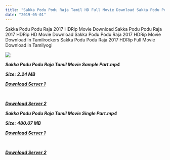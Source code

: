 ```yaml
---
title: "Sakka Podu Podu Raja Tamil HD Full Movie Download Sakka Podu Podu Raja Tamil HD Movie Download"
date: "2019-05-01"
---
```


Sakka Podu Podu Raja 2017 HDRip Movie Download Sakka Podu Podu Raja 2017 HDRip HD Movie Download Sakka Podu Podu Raja 2017 HDRip Movie Download in Tamilrockers Sakka Podu Podu Raja 2017 HDRip Full Movie Download in Tamilyogi

![](https://images.moviebuff.com/592fd59a-2239-487a-82df-0dc9a6b2d13c?w=1000)

**_Sakka Podu Podu Raja Tamil Movie Sample Part.mp4_**

**_Size:_** **_2.24 MB_**

**_[Download Server 1](http://p1.wetransfer.vip/files/Tamil{1d8d357801e2f4b6710faa3d835097c5c618a0f0fcded2c527300dcab25e4b83}202017{1d8d357801e2f4b6710faa3d835097c5c618a0f0fcded2c527300dcab25e4b83}20Movies/Sakka{1d8d357801e2f4b6710faa3d835097c5c618a0f0fcded2c527300dcab25e4b83}20Podu{1d8d357801e2f4b6710faa3d835097c5c618a0f0fcded2c527300dcab25e4b83}20Podu{1d8d357801e2f4b6710faa3d835097c5c618a0f0fcded2c527300dcab25e4b83}20Raja/Sakka{1d8d357801e2f4b6710faa3d835097c5c618a0f0fcded2c527300dcab25e4b83}20Podu{1d8d357801e2f4b6710faa3d835097c5c618a0f0fcded2c527300dcab25e4b83}20Podu{1d8d357801e2f4b6710faa3d835097c5c618a0f0fcded2c527300dcab25e4b83}20Raja{1d8d357801e2f4b6710faa3d835097c5c618a0f0fcded2c527300dcab25e4b83}20(2017){1d8d357801e2f4b6710faa3d835097c5c618a0f0fcded2c527300dcab25e4b83}20HDRip/Sakka{1d8d357801e2f4b6710faa3d835097c5c618a0f0fcded2c527300dcab25e4b83}20Podu{1d8d357801e2f4b6710faa3d835097c5c618a0f0fcded2c527300dcab25e4b83}20Podu{1d8d357801e2f4b6710faa3d835097c5c618a0f0fcded2c527300dcab25e4b83}20Raja{1d8d357801e2f4b6710faa3d835097c5c618a0f0fcded2c527300dcab25e4b83}20(2017){1d8d357801e2f4b6710faa3d835097c5c618a0f0fcded2c527300dcab25e4b83}20Sample{1d8d357801e2f4b6710faa3d835097c5c618a0f0fcded2c527300dcab25e4b83}20(640x360).mp4)_**

**_[  
](http://p1.wetransfer.vip/files/Tamil{1d8d357801e2f4b6710faa3d835097c5c618a0f0fcded2c527300dcab25e4b83}202017{1d8d357801e2f4b6710faa3d835097c5c618a0f0fcded2c527300dcab25e4b83}20Movies/Sakka{1d8d357801e2f4b6710faa3d835097c5c618a0f0fcded2c527300dcab25e4b83}20Podu{1d8d357801e2f4b6710faa3d835097c5c618a0f0fcded2c527300dcab25e4b83}20Podu{1d8d357801e2f4b6710faa3d835097c5c618a0f0fcded2c527300dcab25e4b83}20Raja/Sakka{1d8d357801e2f4b6710faa3d835097c5c618a0f0fcded2c527300dcab25e4b83}20Podu{1d8d357801e2f4b6710faa3d835097c5c618a0f0fcded2c527300dcab25e4b83}20Podu{1d8d357801e2f4b6710faa3d835097c5c618a0f0fcded2c527300dcab25e4b83}20Raja{1d8d357801e2f4b6710faa3d835097c5c618a0f0fcded2c527300dcab25e4b83}20(2017){1d8d357801e2f4b6710faa3d835097c5c618a0f0fcded2c527300dcab25e4b83}20HDRip/Sakka{1d8d357801e2f4b6710faa3d835097c5c618a0f0fcded2c527300dcab25e4b83}20Podu{1d8d357801e2f4b6710faa3d835097c5c618a0f0fcded2c527300dcab25e4b83}20Podu{1d8d357801e2f4b6710faa3d835097c5c618a0f0fcded2c527300dcab25e4b83}20Raja{1d8d357801e2f4b6710faa3d835097c5c618a0f0fcded2c527300dcab25e4b83}20(2017){1d8d357801e2f4b6710faa3d835097c5c618a0f0fcded2c527300dcab25e4b83}20Sample{1d8d357801e2f4b6710faa3d835097c5c618a0f0fcded2c527300dcab25e4b83}20(640x360).mp4)_**

**_[Download Server 2](http://p1.wetransfer.vip/files/Tamil{1d8d357801e2f4b6710faa3d835097c5c618a0f0fcded2c527300dcab25e4b83}202017{1d8d357801e2f4b6710faa3d835097c5c618a0f0fcded2c527300dcab25e4b83}20Movies/Sakka{1d8d357801e2f4b6710faa3d835097c5c618a0f0fcded2c527300dcab25e4b83}20Podu{1d8d357801e2f4b6710faa3d835097c5c618a0f0fcded2c527300dcab25e4b83}20Podu{1d8d357801e2f4b6710faa3d835097c5c618a0f0fcded2c527300dcab25e4b83}20Raja/Sakka{1d8d357801e2f4b6710faa3d835097c5c618a0f0fcded2c527300dcab25e4b83}20Podu{1d8d357801e2f4b6710faa3d835097c5c618a0f0fcded2c527300dcab25e4b83}20Podu{1d8d357801e2f4b6710faa3d835097c5c618a0f0fcded2c527300dcab25e4b83}20Raja{1d8d357801e2f4b6710faa3d835097c5c618a0f0fcded2c527300dcab25e4b83}20(2017){1d8d357801e2f4b6710faa3d835097c5c618a0f0fcded2c527300dcab25e4b83}20HDRip/Sakka{1d8d357801e2f4b6710faa3d835097c5c618a0f0fcded2c527300dcab25e4b83}20Podu{1d8d357801e2f4b6710faa3d835097c5c618a0f0fcded2c527300dcab25e4b83}20Podu{1d8d357801e2f4b6710faa3d835097c5c618a0f0fcded2c527300dcab25e4b83}20Raja{1d8d357801e2f4b6710faa3d835097c5c618a0f0fcded2c527300dcab25e4b83}20(2017){1d8d357801e2f4b6710faa3d835097c5c618a0f0fcded2c527300dcab25e4b83}20Sample{1d8d357801e2f4b6710faa3d835097c5c618a0f0fcded2c527300dcab25e4b83}20(640x360).mp4)_**

**_Sakka Podu Podu Raja Tamil Movie Single Part.mp4_**

**_Size:_** **_480.07 MB_**

**_[Download Server 1](http://p1.wetransfer.vip/files/Tamil{1d8d357801e2f4b6710faa3d835097c5c618a0f0fcded2c527300dcab25e4b83}202017{1d8d357801e2f4b6710faa3d835097c5c618a0f0fcded2c527300dcab25e4b83}20Movies/Sakka{1d8d357801e2f4b6710faa3d835097c5c618a0f0fcded2c527300dcab25e4b83}20Podu{1d8d357801e2f4b6710faa3d835097c5c618a0f0fcded2c527300dcab25e4b83}20Podu{1d8d357801e2f4b6710faa3d835097c5c618a0f0fcded2c527300dcab25e4b83}20Raja/Sakka{1d8d357801e2f4b6710faa3d835097c5c618a0f0fcded2c527300dcab25e4b83}20Podu{1d8d357801e2f4b6710faa3d835097c5c618a0f0fcded2c527300dcab25e4b83}20Podu{1d8d357801e2f4b6710faa3d835097c5c618a0f0fcded2c527300dcab25e4b83}20Raja{1d8d357801e2f4b6710faa3d835097c5c618a0f0fcded2c527300dcab25e4b83}20(2017){1d8d357801e2f4b6710faa3d835097c5c618a0f0fcded2c527300dcab25e4b83}20HDRip/Sakka{1d8d357801e2f4b6710faa3d835097c5c618a0f0fcded2c527300dcab25e4b83}20Podu{1d8d357801e2f4b6710faa3d835097c5c618a0f0fcded2c527300dcab25e4b83}20Podu{1d8d357801e2f4b6710faa3d835097c5c618a0f0fcded2c527300dcab25e4b83}20Raja{1d8d357801e2f4b6710faa3d835097c5c618a0f0fcded2c527300dcab25e4b83}20(2017){1d8d357801e2f4b6710faa3d835097c5c618a0f0fcded2c527300dcab25e4b83}20Single{1d8d357801e2f4b6710faa3d835097c5c618a0f0fcded2c527300dcab25e4b83}20Part{1d8d357801e2f4b6710faa3d835097c5c618a0f0fcded2c527300dcab25e4b83}20(640x360).mp4)_**

**_[  
](http://p1.wetransfer.vip/files/Tamil{1d8d357801e2f4b6710faa3d835097c5c618a0f0fcded2c527300dcab25e4b83}202017{1d8d357801e2f4b6710faa3d835097c5c618a0f0fcded2c527300dcab25e4b83}20Movies/Sakka{1d8d357801e2f4b6710faa3d835097c5c618a0f0fcded2c527300dcab25e4b83}20Podu{1d8d357801e2f4b6710faa3d835097c5c618a0f0fcded2c527300dcab25e4b83}20Podu{1d8d357801e2f4b6710faa3d835097c5c618a0f0fcded2c527300dcab25e4b83}20Raja/Sakka{1d8d357801e2f4b6710faa3d835097c5c618a0f0fcded2c527300dcab25e4b83}20Podu{1d8d357801e2f4b6710faa3d835097c5c618a0f0fcded2c527300dcab25e4b83}20Podu{1d8d357801e2f4b6710faa3d835097c5c618a0f0fcded2c527300dcab25e4b83}20Raja{1d8d357801e2f4b6710faa3d835097c5c618a0f0fcded2c527300dcab25e4b83}20(2017){1d8d357801e2f4b6710faa3d835097c5c618a0f0fcded2c527300dcab25e4b83}20HDRip/Sakka{1d8d357801e2f4b6710faa3d835097c5c618a0f0fcded2c527300dcab25e4b83}20Podu{1d8d357801e2f4b6710faa3d835097c5c618a0f0fcded2c527300dcab25e4b83}20Podu{1d8d357801e2f4b6710faa3d835097c5c618a0f0fcded2c527300dcab25e4b83}20Raja{1d8d357801e2f4b6710faa3d835097c5c618a0f0fcded2c527300dcab25e4b83}20(2017){1d8d357801e2f4b6710faa3d835097c5c618a0f0fcded2c527300dcab25e4b83}20Single{1d8d357801e2f4b6710faa3d835097c5c618a0f0fcded2c527300dcab25e4b83}20Part{1d8d357801e2f4b6710faa3d835097c5c618a0f0fcded2c527300dcab25e4b83}20(640x360).mp4)_**

**_[Download Server 2](http://p1.wetransfer.vip/files/Tamil{1d8d357801e2f4b6710faa3d835097c5c618a0f0fcded2c527300dcab25e4b83}202017{1d8d357801e2f4b6710faa3d835097c5c618a0f0fcded2c527300dcab25e4b83}20Movies/Sakka{1d8d357801e2f4b6710faa3d835097c5c618a0f0fcded2c527300dcab25e4b83}20Podu{1d8d357801e2f4b6710faa3d835097c5c618a0f0fcded2c527300dcab25e4b83}20Podu{1d8d357801e2f4b6710faa3d835097c5c618a0f0fcded2c527300dcab25e4b83}20Raja/Sakka{1d8d357801e2f4b6710faa3d835097c5c618a0f0fcded2c527300dcab25e4b83}20Podu{1d8d357801e2f4b6710faa3d835097c5c618a0f0fcded2c527300dcab25e4b83}20Podu{1d8d357801e2f4b6710faa3d835097c5c618a0f0fcded2c527300dcab25e4b83}20Raja{1d8d357801e2f4b6710faa3d835097c5c618a0f0fcded2c527300dcab25e4b83}20(2017){1d8d357801e2f4b6710faa3d835097c5c618a0f0fcded2c527300dcab25e4b83}20HDRip/Sakka{1d8d357801e2f4b6710faa3d835097c5c618a0f0fcded2c527300dcab25e4b83}20Podu{1d8d357801e2f4b6710faa3d835097c5c618a0f0fcded2c527300dcab25e4b83}20Podu{1d8d357801e2f4b6710faa3d835097c5c618a0f0fcded2c527300dcab25e4b83}20Raja{1d8d357801e2f4b6710faa3d835097c5c618a0f0fcded2c527300dcab25e4b83}20(2017){1d8d357801e2f4b6710faa3d835097c5c618a0f0fcded2c527300dcab25e4b83}20Single{1d8d357801e2f4b6710faa3d835097c5c618a0f0fcded2c527300dcab25e4b83}20Part{1d8d357801e2f4b6710faa3d835097c5c618a0f0fcded2c527300dcab25e4b83}20(640x360).mp4)_**
